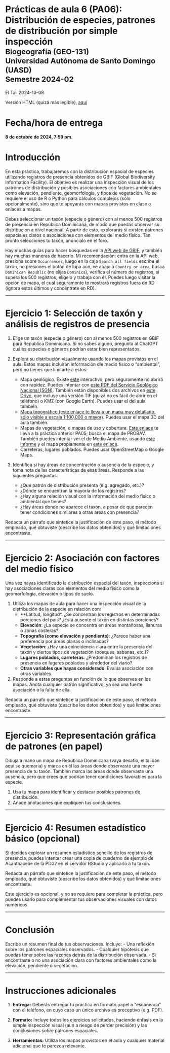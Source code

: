 Prácticas de aula 6 (PA06): Distribución de especies, patrones de
distribución por simple inspección<small><br>Biogeografía
(GEO-131)<br>Universidad Autónoma de Santo Domingo (UASD)<br>Semestre
2024-02</small>
================
El Tali
2024-10-08

Versión HTML (quizá más legible),
[aquí](https://biogeografia-master.github.io/patrones-distribucion-simple-inspeccion/README.html)

# **Fecha/hora de entrega**

**8 de octubre de 2024, 7:59 pm.**

# **Introducción**

En esta práctica, trabajaremos con la distribución espacial de especies
utilizando registros de presencia obtenidos de GBIF (Global Biodiversity
Information Facility). El objetivo es realizar una inspección visual de
los patrones de distribución y posibles asociaciones con factores
ambientales como elevación, pendiente, geomorfología, y tipos de
vegetación. No se requiere el uso de R o Python para cálculos complejos
(sólo opcionalmente), sino que te apoyarás con mapas provistos en clase
o enlaces a mapas.

Debes seleccionar un taxón (especie o género) con al menos 500 registros
de presencia en República Dominicana, de modo que puedas observar su
distribución a nivel nacional. A partir de esto, explorarás si existen
patrones espaciales claros o asociaciones con elementos del medio
físico. Tan pronto selecciones tu taxón, anúncialo en el foro.

Hay muchas guías para hacer búsquedas en la [API web de
GBIF](https://www.gbif.org/), y también hay muchas maneras de hacerlo.
Mi recomendación: entra en la API web, presiona sobre `Occurrences`,
luego en la caja `Search all fields` escribe el taxón, no presiones el
botón de lupa aún, ve abajo a `Country or area`, busca
`Dominican Republic` (no elijas `Dominica`), verifica el número de
registros, si supera los 500 registros, elígelo y trabaja con él. Puedes
luego visitar la opción de mapa, el cual seguramente te mostrará
registros fuera de RD (ignora estos últimos y concéntrate en RD).

------------------------------------------------------------------------

# **Ejercicio 1: Selección de taxón y análisis de registros de presencia**

1.  Elige un taxón (especie o género) con al menos 500 registros en GBIF
    para República Dominicana. Si no sabes alguno, pregunta al ChatGPT
    cuáles especies o géneros podrían estar bien representados.

2.  Explora su distribución visualmente usando los mapas provistos en el
    aula. Estos mapas incluirán información dle medio físico o
    “ambiental”, pero no tienes que limitarte a estos:

    - Mapa geológico. Existe
      [este](https://geofis.xyz/lm/index.php/view/map/?repository=geo250krd&project=geologico_gpkg)
      interactivo, pero seguramente no abrirá con rapidez. Puedes
      intentar con [este PDF del Servicio Geológico Nacional
      (SGN)](https://sgn.gob.do/images/docs/mapa_geologico.pdf). También
      están disponibles dos archivos en [este
      Drive](https://drive.google.com/drive/u/1/folders/1Bwh4_PpPlWTL3Lbz4O4fsIwnrXesXXFu),
      que incluye una versión TIF (quizá no es fácil de abrir en el
      teléfono) o KMZ (con Google Earth). Puedes usar el del aula
      también.
    - [Mapa topográfico (este enlace te lleva a un mapa muy detallado,
      sólo visible a escala 1:100,000 o mayor)](). Puedes usar el mapa
      3D del aula también.
    - Mapas de vegetación, o mapas de uso y cobertura. [Este
      enlace](https://biogeografia-master.github.io/medio-fisico-variables-ambientales/README.html)
      te lleva a la práctica anterior PA05; busca el mapa de PROBAV.
      También puedes intentar ver el de Medio Ambiente, usando [este
      informe](https://ambiente.gob.do/app/uploads/2016/12/uso-cobertura-suelo-2012.pdf)
      y el mapa propiamente en [este
      enlace](https://ambiente.gob.do/app/uploads/2016/12/Mapa_Uso_Cobertura_2012.pdf).
    - Carreteras, lugares poblados. Puedes usar OpenStreetMap o Google
      Maps.

3.  Identifica si hay áreas de concentración o ausencia de la especie, y
    toma nota de las características de esas áreas. Responde a las
    siguientes preguntas:

    - ¿Qué patrón de distribución presenta (e.g. agregado, etc.)?
    - ¿Dónde se encuentran la mayoría de los registros?
    - ¿Hay alguna relación visual con la información del medio físico o
      ambiental que tienes?
    - ¿Hay áreas donde no aparece el taxón, a pesar de que parecen tener
      condiciones similares a otras áreas con presencia?

Redacta un párrafo que sintetice la justificación de este paso, el
método empleado, qué obtuviste (describe los datos obtenidos) y qué
limitaciones encontraste.

------------------------------------------------------------------------

# **Ejercicio 2: Asociación con factores del medio físico**

Una vez hayas identificado la distribución espacial del taxón,
inspecciona si hay asociaciones claras con elementos del medio físico
como la geomorfología, elevación o tipos de suelo.

1.  Utiliza los mapas de aula para hacer una inspección visual de la
    distribución de la especie en relación con:
    - \*\*Latitud, longitud\*. ¿Se concentran los registros en
      determinadas porciones del país? ¿Está ausente el taxón en
      distintas porciones?
    - **Elevación**: ¿La especie se concentra en áreas montañosas,
      llanuras o zonas costeras?
    - **Topografía (como elevación y pendiente)**: ¿Parece haber una
      preferencia por áreas planas o inclinadas?
    - **Vegetación**: ¿Hay una coincidencia clara entre la presencia del
      taxón y ciertos tipos de vegetación (bosques, sabanas, etc.)?
    - **Lugares poblados, carreteras**. ¿Predominan los registros de
      presencia en lugares poblados y alrededor del viario?
    - **Otras variables que hayas considerado**. Evalúa asociación con
      otras variables.
2.  Responde a estas preguntas en función de lo que observes en los
    mapas. Anota cualquier patrón significativo, ya sea una fuerte
    asociación o la falta de ella.

Redacta un párrafo que sintetice la justificación de este paso, el
método empleado, qué obtuviste (describe los datos obtenidos) y qué
limitaciones encontraste.

------------------------------------------------------------------------

# **Ejercicio 3: Representación gráfica de patrones (en papel)**

Dibuja a mano un mapa de República Dominicana (vaya desafío, el talibán
aquí se quemaría) y marca en él las áreas donde observaste una mayor
presencia de tu taxón. También marca las áreas donde observaste una
ausencia, pero que crees que podrían tener condiciones favorables para
la especie.

1.  Usa tu mapa para identificar y destacar posibles patrones de
    distribución.
2.  Añade anotaciones que expliquen tus conclusiones.

------------------------------------------------------------------------

# **Ejercicio 4: Resumen estadístico básico (opcional)**

Si decides explorar un resumen estadístico sencillo de los registros de
presencia, puedes intentar crear una copia de cuaderno de ejemplo de
Acanthaceae de la PD02 en el servidor RStudio y aplicarlo a tu taxón.

Redacta un párrafo que sintetice la justificación de este paso, el
método empleado, qué obtuviste (describe los datos obtenidos) y qué
limitaciones encontraste.

Este ejercicio es opcional, y no se requiere para completar la práctica,
pero puedes usarlo para complementar tus observaciones visuales con
datos numéricos.

------------------------------------------------------------------------

# **Conclusión**

Escribe un resumen final de tus observaciones. Incluye: - Una reflexión
sobre los patrones espaciales observados. - Cualquier hipótesis que
puedas tener sobre las razones detrás de la distribución observada. - Si
encontraste o no una asociación clara con factores ambientales como la
elevación, pendiente o vegetación.

------------------------------------------------------------------------

# **Instrucciones adicionales**

1.  **Entrega:** Deberás entregar tu práctica en formato papel o
    “escaneada” con el teléfono, en cuyo caso un único archivo es
    preceptivo (e.g. PDF).

2.  **Formato:** Incluye todos los ejercicios solicitados, haciendo
    énfasis en la simple inspección visual (aun a riesgo de perder
    precisión) y las conclusiones sobre patrones espaciales.

3.  **Herramientas:** Utiliza los mapas provistos en el aula y cualquier
    material adicional que te parezca relevante.

